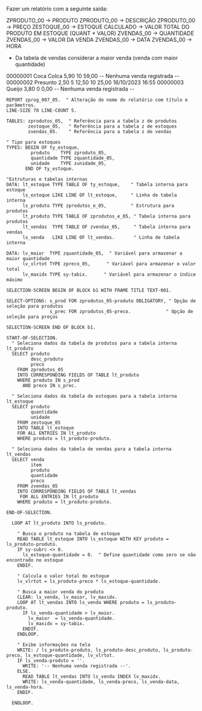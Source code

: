 Fazer um relatório com a seguinte saída:

ZPRODUTO_00 -> PRODUTO
ZPRODUTO_00 -> DESCRIÇÃO 
ZPRODUTO_00 -> PREÇO
ZESTOQUE_00 -> ESTOQUE
CALCULADO   -> VALOR TOTAL DO PRODUTO EM ESTOQUE (QUANT * VALOR)
ZVENDAS_00  -> QUANTIDADE
ZVENDAS_00  -> VALOR DA VENDA
ZVENDAS_00  -> DATA
ZVENDAS_00  -> HORA

* Da tabela de vendas considerar a maior venda (venda com maior quantidade)


00000001 Coca Colca             5,90      10      59,00   -- Nenhuma venda registrada --
00000002 Presunto               2,50       5      12,50   10   25,00   16/10/2023  16:55
00000003 Queijo                 3,80       0       0,00   -- Nenhuma venda registrada --


```abap
REPORT zprog_007_05.  " Alteração do nome do relatório com título e parâmetros.
LINE-SIZE 70 LINE-COUNT 5.

TABLES: zprodutos_05,  " Referência para a tabela z de produtos
        zestoque_05,   " Referência para a tabela z de estoques
        zvendas_05.    " Referência para a tabela z de vendas

" Tipo para estoques
TYPES: BEGIN OF ty_estoque,
         produto    TYPE zproduto_05,
         quantidade TYPE zquantidade_05,
         unidade    TYPE zunidade_05,
       END OF ty_estoque.

"Estruturas e tabelas internas
DATA: lt_estoque TYPE TABLE OF ty_estoque,    " Tabela interna para estoque
      ls_estoque LIKE LINE OF lt_estoque,     " Linha de tabela interna
      ls_produto TYPE zprodutos_e_05,         " Estrutura para produtos
      lt_produto TYPE TABLE OF zprodutos_e_05, " Tabela interna para produtos
      lt_vendas  TYPE TABLE OF zvendas_05,     " Tabela interna para vendas
      ls_venda   LIKE LINE OF lt_vendas.       " Linha de tabela interna

DATA: lv_maior  TYPE zquantidade_05,  " Variável para armazenar a maior quantidade
      lv_vlrtot TYPE zpreco_05,      " Variável para armazenar o valor total
      lv_maxidx TYPE sy-tabix.      " Variável para armazenar o índice máximo

SELECTION-SCREEN BEGIN OF BLOCK b1 WITH FRAME TITLE TEXT-001.

SELECT-OPTIONS: s_prod FOR zprodutos_05-produto OBLIGATORY, " Opção de seleção para produtos
                s_prec FOR zprodutos_05-preco.             " Opção de seleção para preços

SELECTION-SCREEN END OF BLOCK b1.

START-OF-SELECTION.
  " Seleciona dados da tabela de produtos para a tabela interna lt_produto
  SELECT produto
         desc_produto
         preco
    FROM zprodutos_05
    INTO CORRESPONDING FIELDS OF TABLE lt_produto
    WHERE produto IN s_prod
      AND preco IN s_prec.

  " Seleciona dados da tabela de estoques para a tabela interna lt_estoque
  SELECT produto
         quantidade
         unidade
    FROM zestoque_05
    INTO TABLE lt_estoque
    FOR ALL ENTRIES IN lt_produto
    WHERE produto = lt_produto-produto.

  " Seleciona dados da tabela de vendas para a tabela interna lt_vendas
  SELECT venda
         item
         produto
         quantidade
         preco
    FROM zvendas_05
    INTO CORRESPONDING FIELDS OF TABLE lt_vendas
     FOR ALL ENTRIES IN lt_produto
    WHERE produto = lt_produto-produto.

END-OF-SELECTION.

  LOOP AT lt_produto INTO ls_produto.

    " Busca o produto na tabela de estoque
    READ TABLE lt_estoque INTO ls_estoque WITH KEY produto = ls_produto-produto.
    IF sy-subrc <> 0.
      ls_estoque-quantidade = 0.  " Define quantidade como zero se não encontrado no estoque
    ENDIF.

    " Calcula o valor total do estoque
    lv_vlrtot = ls_produto-preco * ls_estoque-quantidade.

    " Busca a maior venda do produto
    CLEAR: ls_venda, lv_maior, lv_maxidx.
    LOOP AT lt_vendas INTO ls_venda WHERE produto = ls_produto-produto.
      IF ls_venda-quantidade > lv_maior.
        lv_maior  = ls_venda-quantidade.
        lv_maxidx = sy-tabix.
      ENDIF.
    ENDLOOP.

    " Exibe informações na tela
    WRITE: / ls_produto-produto, ls_produto-desc_produto, ls_produto-preco, ls_estoque-quantidade, lv_vlrtot.
    IF ls_venda-produto = ''.
      WRITE: '-- Nenhuma venda registrada --'.
    ELSE.
      READ TABLE lt_vendas INTO ls_venda INDEX lv_maxidx.
      WRITE: ls_venda-quantidade, ls_venda-preco, ls_venda-data, ls_venda-hora.
    ENDIF.

  ENDLOOP.
```

